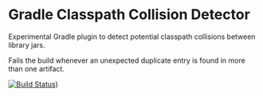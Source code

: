 # Gradle Classpath Collision Detector

Experimental Gradle plugin to detect potential classpath collisions between library jars. 

Fails the build whenever an unexpected duplicate entry is found in more than one artifact.

[![Build Status](https://travis-ci.org/REPLicated/classpath-collision-detector.svg?branch=master)](https://travis-ci.org/REPLicated/classpath-collision-detector))
